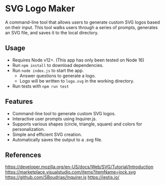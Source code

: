 # SVG Logo Maker

A command-line tool that allows users to generate custom SVG logos based on their input. This tool walks users through a series of prompts, generates an SVG file, and saves it to the local directory.

## Usage

- Requires Node v12+. (This app has only been tested on Node 16)
- Run `npm install` to download dependencies.
- Run `node index.js` to start the app.
  - Answer questions to generate a logo.
  - Logo will be written to `logo.svg` in the working directory.
- Run tests with `npm run test`

## Features
-  Command-line tool to generate custom SVG logos.
- Interactive user prompts using Inquirer.js.
- Supports various shapes (circle, triangle, square) and colors for personalization.
- Simple and efficient SVG creation.
- Automatically saves the output to a .svg file.

## References

<https://developer.mozilla.org/en-US/docs/Web/SVG/Tutorial/Introduction>
<https://marketplace.visualstudio.com/items?itemName=jock.svg>
<https://github.com/SBoudrias/Inquirer.js>
<https://jestjs.io/>
